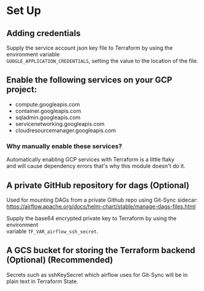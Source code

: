 # Set Up

## Adding credentials

Supply the service account json key file to Terraform by using the environment variable \
```GOOGLE_APPLICATION_CREDENTIALS```, setting the value to the location of the file.

## Enable the following services on your GCP project:
- compute.googleapis.com
- container.googleapis.com
- sqladmin.googleapis.com
- servicenetworking.googleapis.com
- cloudresourcemanager.googleapis.com

### Why manually enable these services?
Automatically enabling GCP services with Terraform is a little flaky \
and will cause dependency errors that's why this module doesn't do it.

## A private GitHub repository for dags (Optional)
Used for mounting DAGs from a private Github repo using Git-Sync sidecar: \
https://airflow.apache.org/docs/helm-chart/stable/manage-dags-files.html

Supply the base64 encrypted private key to Terraform by using the environment \
variable ```TF_VAR_airflow_ssh_secret```.

## A GCS bucket for storing the Terraform backend (Optional) (Recommended)
Secrets such as sshKeySecret which airflow uses for Git-Sync will be
in plain text in Terraform State.

